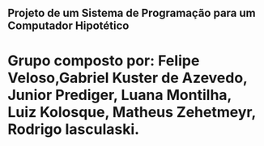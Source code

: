 ## Projeto de um Sistema de Programação para um Computador Hipotético
# Grupo composto por: Felipe Veloso,Gabriel Kuster de Azevedo, Junior Prediger, Luana Montilha, Luiz Kolosque, Matheus Zehetmeyr, Rodrigo Iasculaski.
